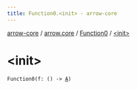 ```yaml
---
title: Function0.<init> - arrow-core
---
```


[arrow-core](../../index.html) / [arrow.core](../index.html) / [Function0](index.html) / [&lt;init&gt;](./-init-.html)

# &lt;init&gt;

`Function0(f: () -> `[`A`](index.html#A)`)`
